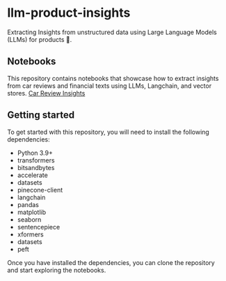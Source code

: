 # llm-product-insights

Extracting Insights from unstructured data using Large Language Models (LLMs) for products 🚀. 

## Notebooks
This repository contains notebooks that showcase how to extract insights from car reviews and financial texts using LLMs, Langchain, and vector stores.
    [Car Review Insights](./notebooks/car-review-insights/README.md)



## Getting started
To get started with this repository, you will need to install the following dependencies:

* Python 3.9+
* transformers
* bitsandbytes
* accelerate
* datasets
* pinecone-client
* langchain
* pandas
* matplotlib
* seaborn
* sentencepiece
* xformers
* datasets
* peft

Once you have installed the dependencies, you can clone the repository and start exploring the notebooks.

